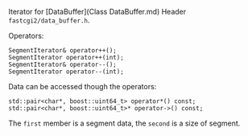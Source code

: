 Iterator for [DataBuffer](Class DataBuffer.md)
Header `fastcgi2/data_buffer.h`.

Operators:
```
SegmentIterator& operator++();
SegmentIterator operator++(int);
SegmentIterator& operator--();
SegmentIterator operator--(int);
```

Data can be accessed though the operators:

```
std::pair<char*, boost::uint64_t> operator*() const;
std::pair<char*, boost::uint64_t>* operator->() const;
```

The `first` member is a segment data, the `second` is a size of segment.
